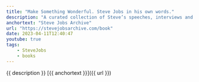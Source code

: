 ```yaml
---
title: "Make Something Wonderful. Steve Jobs in his own words."
description: "A curated collection of Steve’s speeches, interviews and correspondence, _Make Something Wonderful_ offers an unparalleled window into how one of the world’s most creative entrepreneurs approached his life and work."
anchortext: "Steve Jobs Archive"
url: "https://stevejobsarchive.com/book"
date: 2023-04-11T12:40:47
youtube: true
tags:
    - SteveJobs
    - books
---
```

{{ description }} [{{ anchortext }}]({{ url }})